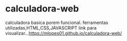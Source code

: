 ﻿# calculadora-web 

calculadora basica porem funcional.
ferramentas utilizadas,HTML,CSS,JAVASCRIPT
link para visualizar...https://mlopes01.github.io/calculadora-web/
